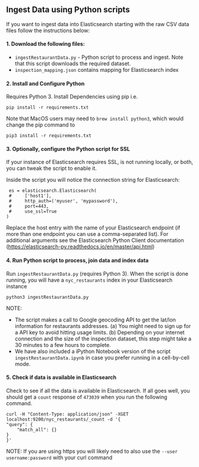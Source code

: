 ## Ingest Data using Python scripts

If you want to ingest data into Elasticsearch starting with the raw CSV data
files follow the instructions below:

#### 1. Download the following files:

- `ingestRestaurantData.py` - Python script to process and ingest.  Note that this script downloads the required dataset.
- `inspection_mapping.json` contains mapping for Elasticsearch index

#### 2. Install and Configure Python

Requires Python 3.
Install Dependencies using pip i.e. 
```shell
pip install -r requirements.txt
```

Note that MacOS users may need to `brew install python3`, 
which would change the pip command to 
```shell
pip3 install -r requirements.txt
```
#### 3. Optionally, configure the Python script for SSL

If your instance of Elasticsearch requires SSL, is not running locally, or both,
you can tweak the script to enable it.

Inside the script you will notice the connection string for Elasticsearch:

```code
 es = elasticsearch.Elasticsearch(
 #     ['host1'],
 #     http_auth=('myuser', 'mypassword'),
 #     port=443,
 #     use_ssl=True
)
```

Replace the host entry with the name of your Elasticsearch endpoint (if more
than one endpoint you can use a comma-separated list).  For additional arguments
see the Elasticsearch Python Client documentation
(https://elasticsearch-py.readthedocs.io/en/master/api.html)

#### 4. Run Python script to process, join data and index data

Run `ingestRestaurantData.py` (requires Python 3). When the script is done
running, you will have a `nyc_restaurants` index in your Elasticsearch instance

```
python3 ingestRestaurantData.py
```

NOTE:
- The script makes a call to Google geocoding API to get the lat/lon information for restaurants addresses. (a) You might need to sign up for a API key to avoid hitting usage limits. (b) Depending on your internet connection and the size of the inspection dataset, this step might take a 30 minutes to a few hours to complete.
- We have also included a iPython Notebook version of the script `ingestRestaurantData.ipynb` in case you prefer running in a cell-by-cell mode.

#### 5. Check if data is available in Elasticsearch

Check to see if all the data is available in Elasticsearch. If all goes well, you should get a `count` response of `473039` when you run the following command.

```shell
curl -H "Content-Type: application/json" -XGET localhost:9200/nyc_restaurants/_count -d '{
"query": {
	"match_all": {}
}
}'
```

NOTE:
If you are using https you will likely need to also use the
`--user username:password` with your curl command